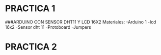 # PRACTICA 1
###ARDUINO CON SENSOR DHT11 Y LCD 16X2
Materiales:
-Arduino 1
-lcd 16x2
-Sensor dht 11
-Protoboard
-Jumpers

# PRACTICA 2
